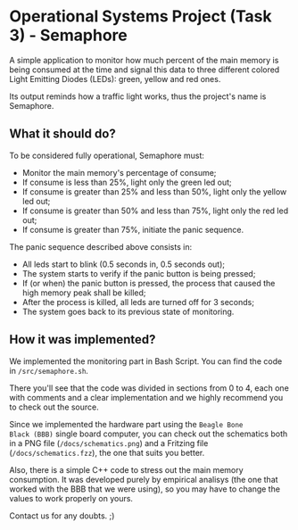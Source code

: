 # Operational Systems Project (Task 3) - Semaphore

A simple application to monitor how much percent of the main memory is being consumed at the time and signal this data to 
three different colored Light Emitting Diodes (LEDs): green, yellow and red ones.

Its output reminds how a traffic light works, thus the project's name is Semaphore.

## What it should do?

To be considered fully operational, Semaphore must:

* Monitor the main memory's percentage of consume;
* If consume is less than 25%, light only the green led out;
* If consume is greater than 25% and less than 50%, light only the yellow led out;
* If consume is greater than 50% and less than 75%, light only the red led out;
* If consume is greater than 75%, initiate the panic sequence.

The panic sequence described above consists in:

* All leds start to blink (0.5 seconds in, 0.5 seconds out);
* The system starts to verify if the panic button is being pressed;
* If (or when) the panic button is pressed, the process that caused the high memory peak shall be killed;
* After the process is killed, all leds are turned off for 3 seconds;
* The system goes back to its previous state of monitoring.

## How it was implemented?

We implemented the monitoring part in Bash Script. You can find the code in <code>/src/semaphore.sh</code>.

There you'll see that the code was divided in sections from 0 to 4, each one with comments and a clear implementation and we highly recommend you to check out the source.

Since we implemented the hardware part using the <code>Beagle Bone Black (BBB)</code> single board computer, you can check out
the schematics both in a PNG file (<code>/docs/schematics.png</code>) and a Fritzing file (<code>/docs/schematics.fzz</code>), the one that suits you better.

Also, there is a simple C++ code to stress out the main memory consumption. It was developed purely by empirical analisys (the one that worked with the BBB that we were using), so you may have to change the values to work properly on yours.

Contact us for any doubts. ;)
